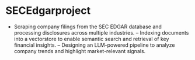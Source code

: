 # SECEdgarproject
- Scraping company filings from the SEC EDGAR database and processing disclosures across multiple industries. 
– Indexing documents into a vectorstore to enable semantic search and retrieval of key financial insights.
– Designing an LLM-powered pipeline to analyze company trends and highlight market-relevant signals.
